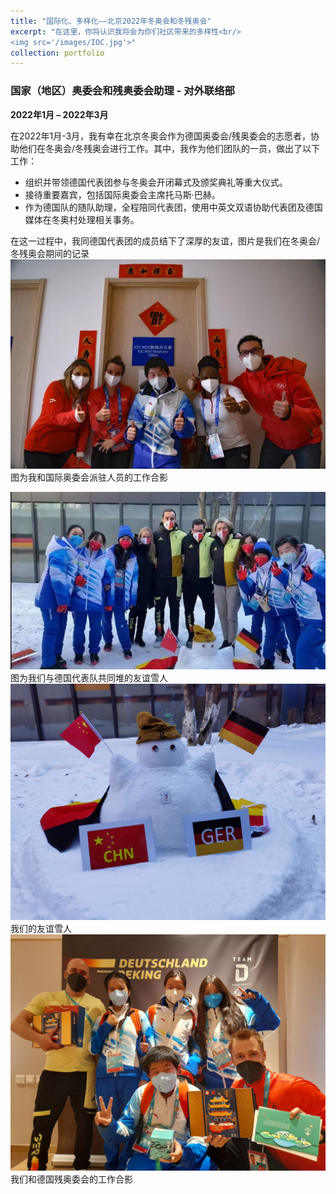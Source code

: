 ```yaml
---
title: "国际化、多样化——北京2022年冬奥会和冬残奥会"
excerpt: "在这里，你将认识我将会为你们社区带来的多样性<br/>
<img src='/images/IOC.jpg'>"
collection: portfolio
---
```


### 国家（地区）奥委会和残奥委会助理 - 对外联络部
**2022年1月 – 2022年3月**

在2022年1月-3月，我有幸在北京冬奥会作为德国奥委会/残奥委会的志愿者，协助他们在冬奥会/冬残奥会进行工作。其中，我作为他们团队的一员，做出了以下工作：
- 组织并带领德国代表团参与冬奥会开闭幕式及颁奖典礼等重大仪式。
- 接待重要嘉宾，包括国际奥委会主席托马斯·巴赫。
- 作为德国队的随队助理，全程陪同代表团，使用中英文双语协助代表团及德国媒体在冬奥村处理相关事务。

在这一过程中，我同德国代表团的成员结下了深厚的友谊，图片是我们在冬奥会/冬残奥会期间的记录
<img src='/images/IOC.jpg'>
图为我和国际奥委会派驻人员的工作合影

<img src='/images/With team D snowman.jpg'>
图为我们与德国代表队共同堆的友谊雪人

<img src='/images/Snow man.jpg'>
我们的友谊雪人

<img src='/images/With Paralympic Team D.jpg'>
我们和德国残奥委会的工作合影